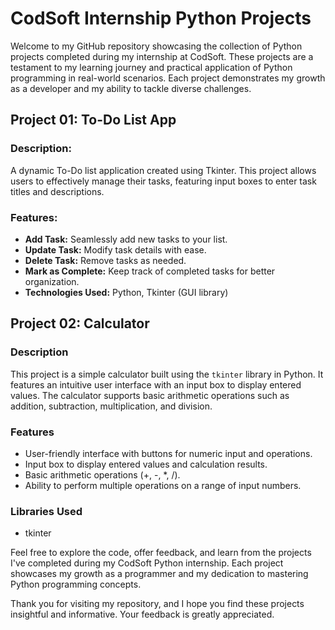 # CodSoft Internship Python Projects

Welcome to my GitHub repository showcasing the collection of Python projects completed during my internship at CodSoft. These projects are a testament to my learning journey and practical application of Python programming in real-world scenarios. Each project demonstrates my growth as a developer and my ability to tackle diverse challenges.

## Project 01: To-Do List App

### Description:
A dynamic To-Do list application created using Tkinter. This project allows users to effectively manage their tasks, featuring input boxes to enter task titles and descriptions.

### Features:
  - **Add Task:** Seamlessly add new tasks to your list.
  - **Update Task:** Modify task details with ease.
  - **Delete Task:** Remove tasks as needed.
  - **Mark as Complete:** Keep track of completed tasks for better organization.
- **Technologies Used:** Python, Tkinter (GUI library)

## Project 02: Calculator

### Description
This project is a simple calculator built using the `tkinter` library in Python. It features an intuitive user interface with an input box to display entered values. The calculator supports basic arithmetic operations such as addition, subtraction, multiplication, and division.

### Features
- User-friendly interface with buttons for numeric input and operations.
- Input box to display entered values and calculation results.
- Basic arithmetic operations (+, -, *, /).
- Ability to perform multiple operations on a range of input numbers.

### Libraries Used
- tkinter

Feel free to explore the code, offer feedback, and learn from the projects I've completed during my CodSoft Python internship. Each project showcases my growth as a programmer and my dedication to mastering Python programming concepts.

Thank you for visiting my repository, and I hope you find these projects insightful and informative. Your feedback is greatly appreciated.
